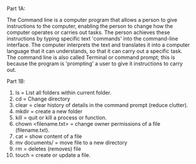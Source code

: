Part 1A:

The Command line is a computer program that allows a person to give instructions to the computer, enabling the person to change how the computer operates or carries out tasks. The person achieves these instructions by typing specific text 'commands' into the command-line interface. The computer interprets the text and translates it into a computer language that it can understands, so that it can carry out a specific task. The command line is also called Terminal or command prompt; this is because the program is 'prompting' a user to give it instructions to carry out. 

Part 1B:

1. ls = List all folders within current folder.
2. cd = Change directory
3. clear = clear history of details in the command prompt (reduce clutter).
4. mkdir = create a new folder
5. kill = quit or kill a process or function. 
6. chown <filename.txt> = change owner permissions of a file (filename.txt).
7. cat <filename> = show content of a file
8. mv <file> documents/ = move file to a new directory
9. rm <file> = deletes (removes) file
10. touch <filename> = create or update a file.